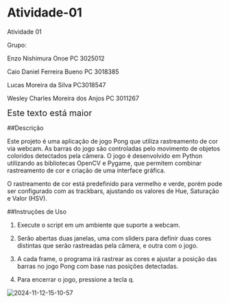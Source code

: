 # Atividade-01
Atividade 01

Grupo:

Enzo Nishimura Onoe PC 3025012         

Caio Daniel Ferreira Bueno PC 3018385

Lucas Moreira da Silva PC3018547

Wesley Charles Moreira dos Anjos PC 3011267

<span style="font-size: 20px;">Este texto está maior</span>

##Descrição

Este projeto é uma aplicação de jogo Pong que utiliza rastreamento de cor via webcam. As barras do jogo são controladas pelo movimento de objetos coloridos detectados pela câmera. O jogo é desenvolvido em Python utilizando as bibliotecas OpenCV e Pygame, que permitem combinar rastreamento de cor e criação de uma interface gráfica.

O rastreamento de cor está predefinido para vermelho e verde, porém pode ser configurado com as trackbars, ajustando os valores de Hue, Saturação e Valor (HSV).

##Instruções de Uso

1. Execute o script em um ambiente que suporte a webcam.

2. Serão abertas duas janelas, uma com sliders para definir duas cores distintas que serão rastreadas pela câmera, e outra com o jogo.

3. A cada frame, o programa irá rastrear as cores e ajustar a posição das barras no jogo Pong com base nas posições detectadas.

4. Para encerrar o jogo, pressione a tecla q.

![2024-11-12-15-10-57](https://github.com/user-attachments/assets/7586d500-7e72-42dd-8bf9-7ba985f492f7)

